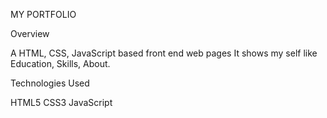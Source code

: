 MY PORTFOLIO

Overview

A HTML, CSS, JavaScript based front end web pages 
It shows my self like Education, Skills, About.

Technologies Used

HTML5
CSS3
JavaScript
